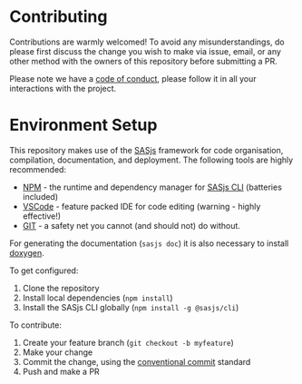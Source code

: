 # Contributing

Contributions are warmly welcomed!  To avoid any misunderstandings, do please first discuss the change you wish to make via issue, email, or any other method with the owners of this repository before submitting a PR.

Please note we have a [code of conduct](https://www.contributor-covenant.org/version/2/0/code_of_conduct/), please follow it in all your interactions with the project.

# Environment Setup

This repository makes use of the [SASjs](https://sasjs.io) framework for code organisation, compilation, documentation, and deployment.  The following tools are highly recommended:

* [NPM](https://sasjs.io/windows/#npm) - the runtime and dependency manager for [SASjs CLI](https://cli.sasjs.io) (batteries included)
* [VSCode](https://sasjs.io/windows/#vscode) - feature packed IDE for code editing (warning - highly effective!)
* [GIT](https://sasjs.io/windows/#git) - a safety net you cannot (and should not) do without.

For generating the documentation (`sasjs doc`) it is also necessary to install [doxygen](https://www.doxygen.nl/manual/install.html).


To get configured:

1.  Clone the repository
2.  Install local dependencies (`npm install`)
3.  Install the SASjs CLI globally (`npm install -g @sasjs/cli`)

To contribute:

1.  Create your feature branch (`git checkout -b myfeature`)
2.  Make your change
3.  Commit the change, using the [conventional commit](https://www.conventionalcommits.org/en/v1.0.0) standard
4.  Push and make a PR

